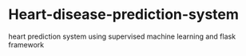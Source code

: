 # Heart-disease-prediction-system
heart prediction system using supervised machine learning and flask framework
